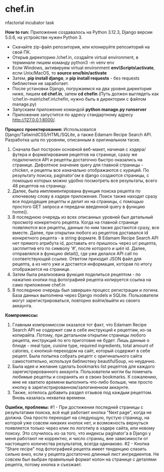 # chef.in
nfactorial incubator task


**How to run:**
Приложение создавалось на Python 3.12.3, Django версии 5.0.6, на устройстве нужен Python 3.
- Скачайте zip-файл репозитория, или клонируйте репозиторий на свой ПК.
- Открыв директорию /chef.in, создайте virtual environment, в терминале пишем команду python3 -m venv env
- Если Windows, активируем virtual environment **env\Scripts\activate**, если Unix/MacOS, то **source env/bin/activate**
- Затем, **pip install django**, и **pip install requests** - без requests библиотеки не заработает.
- После установки Django, погружаемся на два уровня директория ниже, пишем **cd chef.in**, затем **cd chefin** (Путь должен выглядеть как \chef.in-main\chef.in\chefin\, нужно быть в директории с файлом manage.py)
- Запускаем приложение командой **python manage.py runserver**
- Приложение запустится по адресу стандартному адресу http://127.0.0.1:8000/.

**Процесс проектирования:**
Использовался Django/TailwindCSS/HTML/SQLite, а также Edamam Recipe Search API. Разработка шла по уровням, описанным в оригинальном таске. 
1) Сначала был построен основной веб-макет, начиная с хэдера/футера и форматирования рецептов на странице, сразу же подключился API и рецепты достаточно быстро оказались на странице.
   Дефолтное значение query для главной страницы - chicken, и рецепты все изначально отображаются с курицей. По результату поиска, paginator'ом в django создаются страницы, с помощью которых можно удобно посмотреть все результаты, всего 48 рецептов на страницу.
2) Далее, была имплементирована функция поиска рецепта по ключевому слову в хэдере приложения. Поиск также находит сразу все подходящие рецепты и делит их на страницы, с помощью простого GET запроса и передачи введенной query в функцию home().
3) В последнюю очередь из всех описанных уровней был детальный просмотр конкретного рецепта. Когда на главной странице появляются все рецепты, данные по ним также достаются сразу, все вместе. Далее, при открытии любого из рецептов доставался id конкретного рецепта - в string формате. В Edamam Recipe Search API нет прямого атрибута id, доставать его пришлось через uri рецепта, засплиттив его по символу '#', после которого и шёл id. Далее, отправлялся в функцию detail(), где уже делался API call по соответствующей ссылке. Ответом приходит JSON файл для рецепта, а из него уже и достается информация, которая по итогу отображается на странице.
4) Затем была реализована функция поделиться рецептом - по нажатию кнопки под фотографией рецепта копируется ссылка на само приложение chef.in
5) В последнюю очередь был завершен процесс регистрации и логина. База данных выполнена через Django models и SQLite. Пользователи могут зарегистрироваться, повторно войти/выйти из своего аккаунта.

**Компромиссы:**
1) Главным компромиссом оказался тот факт, что Edamam Recipe Search API не содержит сам в себе инструкций к рецептам, из-за копирайта. Потому, при детальном открытии страницы любого рецепта, инструкций по его приготовке не будет. Лишь данные о блюде - meal type, cuisine type, required ingredients, total amount of calories, с кнопкой-переходом на сайт, который содержит в себе рецепт. Была попытка собрать рецепт с оригинального сайта самостоятельно, используя библиотеку beautifulSoup, но неудачно.
2) Была идея и желание сделать bookmarks list рецептов для каждого зарегистрированного аккаунта. Пользователи могли бы помечать любимые рецепты и сохранять их в своих bookmarks. К сожалению, мне не хватило времени выполнить что-либо больше, чем просто кнопку в зарегистрированном/залогиненном аккаунте.
3) Также, хотелось добавить раздел отзывов под каждым рецептом. Вновь казалась нехватка времени.

**Ошибки, проблемы:**
#1 - При достижении последней страницы с результатами поиска, всё ещё работает кнопка "Next page", когда не должна. Она просто переходит на следующую, пустую страницу, на которой уже совсем никаких кнопок нет, и возможность вернуться появляется только через клик по логотипу в хэдере сайта, или новому поиску. Это случилось из-за того, что индексы paginator'а в Django у меня работают не корректно, и число страниц, вне зависимости от настоящего количества результатов, всегда одинаково. 
#2 - Кнопка "Share recipe" под фотографией рецепта имеет тенденцию слазить сильно вниз, если у рецепта достаточно длинный лист ингредиентов. Не совсем был выбран правильный формат колон на странице с деталями рецепта, потому кнопка и съезжает.
